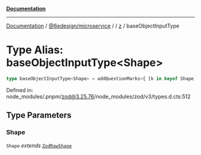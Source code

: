 [**Documentation**](../../../../../README.md)

***

[Documentation](../../../../../README.md) / [@6edesign/microservice](../../../README.md) / [](../../../README.md) / [z](../README.md) / baseObjectInputType

# Type Alias: baseObjectInputType&lt;Shape&gt;

```ts
type baseObjectInputType<Shape> = addQuestionMarks<{ [k in keyof Shape]: Shape[k]["_input"] }>;
```

Defined in: node\_modules/.pnpm/zod@3.25.76/node\_modules/zod/v3/types.d.cts:512

## Type Parameters

### Shape

`Shape` *extends* [`ZodRawShape`](ZodRawShape.md)
